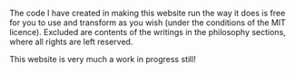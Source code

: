 
The code I have created in making this website run the way it does is free for you to use and transform as you wish (under the conditions of the MIT licence). Excluded are contents of the writings in the philosophy sections, where all rights are left reserved. 

This website is very much a work in progress still!
